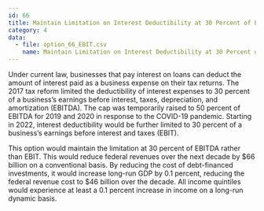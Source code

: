 ```yaml
---
id: 66
title: Maintain Limitation on Interest Deductibility at 30 Percent of EBITDA
category: 4
data:
  - file: option_66_EBIT.csv
    name: Maintain Limitation on Interest Deductibility at 30 Percent of EBITDA
---
```


Under current law, businesses that pay interest on loans can deduct the amount of interest paid as a business expense on their tax returns. The 2017 tax reform limited the deductibility of interest expenses to 30 percent of a business’s earnings before interest, taxes, depreciation, and amortization (EBITDA). The cap was temporarily raised to 50 percent of EBITDA for 2019 and 2020 in response to the COVID-19 pandemic. Starting in 2022, interest deductibility would be further limited to 30 percent of a business’s earnings before interest and taxes (EBIT).

This option would maintain the limitation at 30 percent of EBITDA rather than EBIT. This would reduce federal revenues over the next decade by $66 billion on a conventional basis. By reducing the cost of debt-financed investments, it would increase long-run GDP by 0.1 percent, reducing the federal revenue cost to $46 billion over the decade. All income quintiles would experience at least a 0.1 percent increase in income on a long-run dynamic basis.

